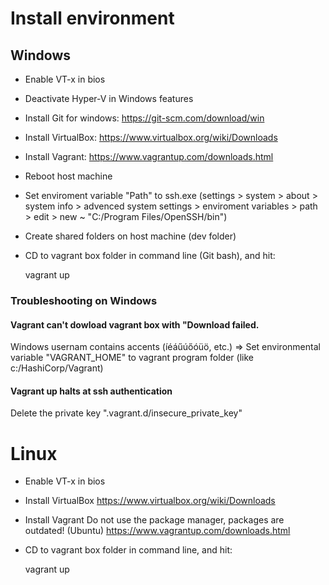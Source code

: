 # Install environment

## Windows

- Enable VT-x in bios

- Deactivate Hyper-V in Windows features

- Install Git for windows: https://git-scm.com/download/win

- Install VirtualBox: https://www.virtualbox.org/wiki/Downloads

- Install Vagrant: https://www.vagrantup.com/downloads.html

- Reboot host machine

- Set enviroment variable "Path" to ssh.exe (settings > system > about > system info > advenced system settings > enviroment variables > path > edit > new ~ "C:/Program Files/OpenSSH/bin")

- Create shared folders on host machine (dev folder)

- CD to vagrant box folder in command line (Git bash), and hit:

  vagrant up

### Troubleshooting on Windows

#### Vagrant can't dowload vagrant box with "Download failed.

Windows usernam contains accents (íéáűúőóüö, etc.) => Set environmental variable "VAGRANT_HOME" to vagrant program folder (like c:/HashiCorp/Vagrant)

#### Vagrant up halts at ssh authentication

Delete the private key ".vagrant.d/insecure_private_key"

# Linux

  - Enable VT-x in bios

  - Install VirtualBox https://www.virtualbox.org/wiki/Downloads

  - Install Vagrant Do not use the package manager, packages are outdated! (Ubuntu) https://www.vagrantup.com/downloads.html

  - CD to vagrant box folder in command line, and hit:

    vagrant up

